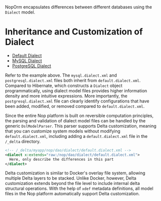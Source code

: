 NopOrm encapsulates differences between different databases using the `Dialect` model.

# Inheritance and Customization of Dialect

- [Default Dialect](https://gitee.com/canonical-entropy/nop-entropy/tree/master/nop-dao/src/main/resources/_vfs/nop/dao/dialect/default.dialect.xml)
- [MySQL Dialect](https://gitee.com/canonical-entropy/nop-entropy/tree/master/nop-dao/src/main/resources/_vfs/nop/dao/dialect/mysql.dialect.xml)
- [PostgreSQL Dialect](https://gitee.com/canonical-entropy/nop-entropy/tree/master/nop-dao/src/main/resources/_vfs/nop/dao/dialect/postgresql.dialect.xml)

Refer to the example above. The `mysql.dialect.xml` and `postgresql.dialect.xml` files both inherit from `default.dialect.xml`. Compared to Hibernate, which constructs a `Dialect` object programmatically, using dialect model files provides higher information density and more intuitive expressions. More importantly, the `postgresql.dialect.xml` file can clearly identify configurations that have been added, modified, or removed compared to `default.dialect.xml`.

Since the entire Nop platform is built on reversible computation principles, the parsing and validation of dialect model files can be handled by the generic `DslModelParser`. This parser supports Delta customization, meaning that you can customize system models without modifying `default.dialect.xml`, including adding a `default.dialect.xml` file in the `/_delta` directory.

```xml
<!-- /_delta/myapp/nop/dao/dialect/default.dialect.xml -->
<dialect x:extends="raw:/nop/dao/dialect/default.dialect.xml">
  Here, only describe the differences in this part
</dialect>
```

Delta customization is similar to Docker's overlay file system, allowing multiple Delta layers to be stacked. Unlike Docker, however, Delta customization extends beyond the file level to include internal delta structural operations. With the help of `xdef` metadata definitions, all model files in the Nop platform automatically support Delta customization.